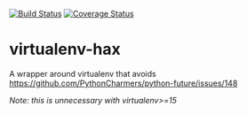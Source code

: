 [![Build Status](https://travis-ci.org/asottile/virtualenv-hax.svg?branch=master)](https://travis-ci.org/asottile/virtualenv-hax)
[![Coverage Status](https://img.shields.io/coveralls/asottile/virtualenv-hax.svg?branch=master)](https://coveralls.io/r/asottile/virtualenv-hax)

virtualenv-hax
==============

A wrapper around virtualenv that avoids https://github.com/PythonCharmers/python-future/issues/148


*Note: this is unnecessary with virtualenv>=15*
